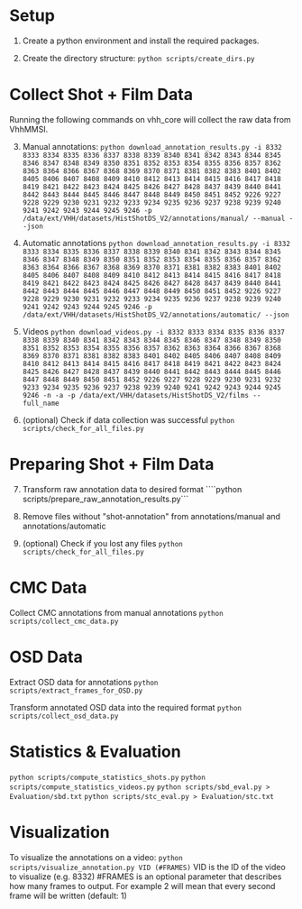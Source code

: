 # Setup

1. Create a python environment and install the required packages.

2. Create the directory structure:
    ```python scripts/create_dirs.py```

# Collect Shot + Film Data
Running the following commands on vhh_core will collect the raw data from VhhMMSI.

3. Manual annotations:
```python download_annotation_results.py -i 8332 8333 8334 8335 8336 8337 8338 8339 8340 8341 8342 8343 8344 8345 8346 8347 8348 8349 8350 8351 8352 8353 8354 8355 8356 8357 8362 8363 8364 8366 8367 8368 8369 8370 8371 8381 8382 8383 8401 8402 8405 8406 8407 8408 8409 8410 8412 8413 8414 8415 8416 8417 8418 8419 8421 8422 8423 8424 8425 8426 8427 8428 8437 8439 8440 8441 8442 8443 8444 8445 8446 8447 8448 8449 8450 8451 8452 9226 9227 9228 9229 9230 9231 9232 9233 9234 9235 9236 9237 9238 9239 9240 9241 9242 9243 9244 9245 9246 -p /data/ext/VHH/datasets/HistShotDS_V2/annotations/manual/ --manual --json```

4. Automatic annotations
```python download_annotation_results.py -i 8332 8333 8334 8335 8336 8337 8338 8339 8340 8341 8342 8343 8344 8345 8346 8347 8348 8349 8350 8351 8352 8353 8354 8355 8356 8357 8362 8363 8364 8366 8367 8368 8369 8370 8371 8381 8382 8383 8401 8402 8405 8406 8407 8408 8409 8410 8412 8413 8414 8415 8416 8417 8418 8419 8421 8422 8423 8424 8425 8426 8427 8428 8437 8439 8440 8441 8442 8443 8444 8445 8446 8447 8448 8449 8450 8451 8452 9226 9227 9228 9229 9230 9231 9232 9233 9234 9235 9236 9237 9238 9239 9240 9241 9242 9243 9244 9245 9246 -p /data/ext/VHH/datasets/HistShotDS_V2/annotations/automatic/ --json```

5. Videos
```python download_videos.py -i 8332 8333 8334 8335 8336 8337 8338 8339 8340 8341 8342 8343 8344 8345 8346 8347 8348 8349 8350 8351 8352 8353 8354 8355 8356 8357 8362 8363 8364 8366 8367 8368 8369 8370 8371 8381 8382 8383 8401 8402 8405 8406 8407 8408 8409 8410 8412 8413 8414 8415 8416 8417 8418 8419 8421 8422 8423 8424 8425 8426 8427 8428 8437 8439 8440 8441 8442 8443 8444 8445 8446 8447 8448 8449 8450 8451 8452 9226 9227 9228 9229 9230 9231 9232 9233 9234 9235 9236 9237 9238 9239 9240 9241 9242 9243 9244 9245 9246 -n -a -p /data/ext/VHH/datasets/HistShotDS_V2/films --full_name```

6. (optional) Check if data collection was successful
```python scripts/check_for_all_files.py```

# Preparing Shot + Film Data
7. Transform raw annotation data to desired format
````python scripts/prepare_raw_annotation_results.py```

8. Remove files without "shot-annotation" from annotations/manual and annotations/automatic
9. (optional) Check if you lost any files
```python scripts/check_for_all_files.py```

# CMC Data
Collect CMC annotations from manual annotations
```python scripts/collect_cmc_data.py```

# OSD Data
Extract OSD data for annotations
```python scripts/extract_frames_for_OSD.py```

Transform annotated OSD data into the required format
```python scripts/collect_osd_data.py```


# Statistics & Evaluation
```python scripts/compute_statistics_shots.py```
```python scripts/compute_statistics_videos.py```
```python scripts/sbd_eval.py > Evaluation/sbd.txt```
```python scripts/stc_eval.py > Evaluation/stc.txt```

# Visualization
To visualize the annotations on a video:
```python scripts/visualize_annotation.py VID (#FRAMES)```
VID is the ID of the video to visualize (e.g. 8332)
#FRAMES is an optional parameter that describes how many frames to output.
  For example 2 will mean that every second frame will be written (default: 1)
